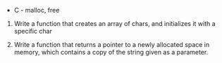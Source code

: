 * C - malloc, free

1. Write a function that creates an array of chars, and initializes it with a specific char

2. Write a function that returns a pointer to a newly allocated space in memory, which contains a copy of the string given as a parameter.
